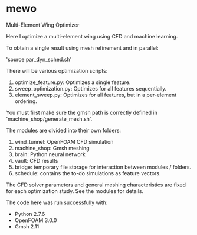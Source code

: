 # mewo
Multi-Element Wing Optimizer

Here I optimize a multi-element wing using CFD and machine learning.  

To obtain a single result using mesh refinement and in parallel:  

'source par_dyn_sched.sh'  

There will be various optimization scripts:  
1. optimize_feature.py: Optimizes a single feature. 
2. sweep_optimization.py: Optimizes for all features sequentially.
3. element_sweep.py: Optimizes for all features, but in a per-element ordering.

You must first make sure the gmsh path is correctly defined in 
'machine_shop/generate_mesh.sh'.

The modules are divided into their own folders:  
1. wind_tunnel: OpenFOAM CFD simulation  
2. machine_shop: Gmsh meshing  
3. brain: Python neural network  
4. vault: CFD results  
5. bridge: temporary file storage for interaction between modules / folders.
6. schedule: contains the to-do simulations as feature vectors.

The CFD solver parameters and general meshing characteristics are fixed for 
each optimization study. See the modules for details.

The code here was run successfully with:  
- Python 2.7.6  
- OpenFOAM 3.0.0  
- Gmsh 2.11  
